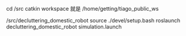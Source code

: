 cd <catkin workspace>/src
 catkin workspace 就是 /home/getting/tiago_public_ws
 
 
 /src/decluttering_domestic_robot
source ./devel/setup.bash
 roslaunch decluttering_domestic_robot simulation.launch
 